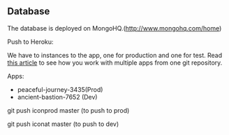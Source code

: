 ## Database

The database is deployed on MongoHQ.(http://www.mongohq.com/home)

Push to Heroku: 

We have to instances to the app, one for production and one for test. Read [this article](http://tanyanam.com/technology/multiple-apps-on-heroku-from-the-same-git-repository) to see how you work with multiple apps from one git repository.

Apps:
* peaceful-journey-3435(Prod)
* ancient-bastion-7652 (Dev)

git push iconprod master (to push to prod)

git push iconat master (to push to dev)
